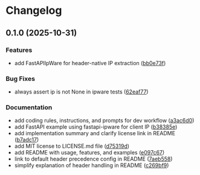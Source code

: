# Changelog

## 0.1.0 (2025-10-31)


### Features

* add FastAPIIpWare for header-native IP extraction ([bb0e73f](https://github.com/iloveitaly/fastapi-ipware/commit/bb0e73fe624d234506539827f854213b068bf68d))


### Bug Fixes

* always assert ip is not None in ipware tests ([62eaf77](https://github.com/iloveitaly/fastapi-ipware/commit/62eaf77a0994cbb8946ac74dd7ebd70fd8dd0f47))


### Documentation

* add coding rules, instructions, and prompts for dev workflow ([a3ac6d0](https://github.com/iloveitaly/fastapi-ipware/commit/a3ac6d01e68613d8c16e79939cc256a4b0783d15))
* add FastAPI example using fastapi-ipware for client IP ([b38385e](https://github.com/iloveitaly/fastapi-ipware/commit/b38385ec009486dab967696b171a024c4fbbff60))
* add implementation summary and clarify license link in README ([b7adc17](https://github.com/iloveitaly/fastapi-ipware/commit/b7adc1732c8ff3baa9fe47fd9347bdf995c1fcf3))
* add MIT license to LICENSE.md file ([d75319d](https://github.com/iloveitaly/fastapi-ipware/commit/d75319d004f4aecf56feb04bbbfee18a78a143f5))
* add README with usage, features, and examples ([e097c67](https://github.com/iloveitaly/fastapi-ipware/commit/e097c67547a89e6d7b93b10cc8f3d6bf89f1616f))
* link to default header precedence config in README ([7aeb558](https://github.com/iloveitaly/fastapi-ipware/commit/7aeb5587ee89e8343198d287cc5981f15db60ad6))
* simplify explanation of header handling in README ([c269bf9](https://github.com/iloveitaly/fastapi-ipware/commit/c269bf9c397f4622265bad448062634c70f7eb46))
